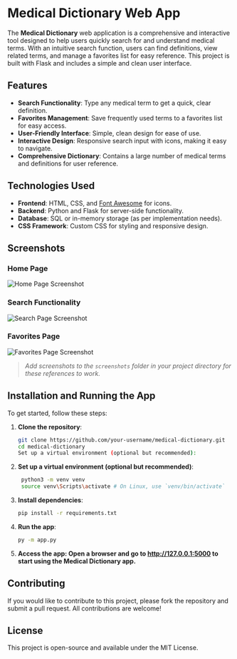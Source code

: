 # Medical Dictionary Web App

The **Medical Dictionary** web application is a comprehensive and interactive tool designed to help users quickly search for and understand medical terms. With an intuitive search function, users can find definitions, view related terms, and manage a favorites list for easy reference. This project is built with Flask and includes a simple and clean user interface.

## Features

- **Search Functionality**: Type any medical term to get a quick, clear definition.
- **Favorites Management**: Save frequently used terms to a favorites list for easy access.
- **User-Friendly Interface**: Simple, clean design for ease of use.
- **Interactive Design**: Responsive search input with icons, making it easy to navigate.
- **Comprehensive Dictionary**: Contains a large number of medical terms and definitions for user reference.

## Technologies Used

- **Frontend**: HTML, CSS, and [Font Awesome](https://fontawesome.com/) for icons.
- **Backend**: Python and Flask for server-side functionality.
- **Database**: SQL or in-memory storage (as per implementation needs).
- **CSS Framework**: Custom CSS for styling and responsive design.

## Screenshots

### Home Page
![Home Page Screenshot](screenshots/home_page.png)

### Search Functionality
![Search Page Screenshot](screenshots/search_page.png)

### Favorites Page
![Favorites Page Screenshot](screenshots/favorites_page.png)

> _Add screenshots to the `screenshots` folder in your project directory for these references to work._

## Installation and Running the App

To get started, follow these steps:

1. **Clone the repository**:
   ```bash
   git clone https://github.com/your-username/medical-dictionary.git
   cd medical-dictionary
   Set up a virtual environment (optional but recommended):
2. **Set up a virtual environment (optional but recommended)**:
   ```bash
    python3 -m venv venv
    source venv\Scripts\activate # On Linux, use `venv/bin/activate`
3. **Install dependencies**:
   ```bash
   pip install -r requirements.txt
4. **Run the app**:
   ```bash
   py -m app.py
5. **Access the app: Open a browser and go to http://127.0.0.1:5000 to start using the Medical Dictionary app.**

## Contributing
If you would like to contribute to this project, please fork the repository and submit a pull request. All contributions are welcome!

## License
This project is open-source and available under the MIT License.
